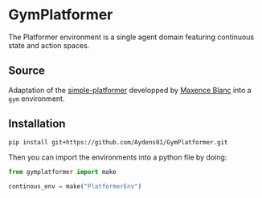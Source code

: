 # GymPlatformer

The Platformer environment is a single agent domain featuring continuous state and action spaces.

## Source

Adaptation of the [simple-platformer](https://github.com/maxenceblanc/simple-platformer) developped by [Maxence Blanc](https://github.com/maxenceblanc) into a `gym` environment.

## Installation

```sh
pip install git+https://github.com/Aydens01/GymPlatformer.git
```

Then you can import the environments into a python file by doing:

```python
from gymplatformer import make

continous_env = make("PlatformerEnv")
```

